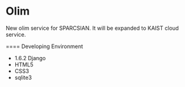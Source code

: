 Olim
====

New olim service for SPARCSIAN. It will be expanded to KAIST cloud service.

====
Developing Environment

- 1.6.2 Django
- HTML5
- CSS3
- sqlite3
